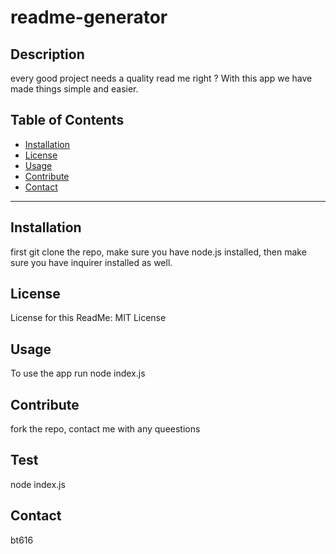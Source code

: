 
  
  # readme-generator

  ## Description
  every good project needs a quality read me right ? With this app we have made things simple and easier. 

  ## Table of Contents
  
  * [Installation](#Installation)
  * [License](#License)
  * [Usage](#Usage)
  * [Contribute](#Contribute)
  * [Contact](#Contact)

  ---

  ## Installation

  first git clone the repo, make sure you have node.js installed, then make sure you have inquirer installed as well.

  ## License
  License for this ReadMe:
   MIT License


  ## Usage

  
  To use the app 
  run node index.js 

  ## Contribute 
  fork the repo, contact me with any queestions

  ## Test 
  node index.js

  ## Contact 
  bt616
 

